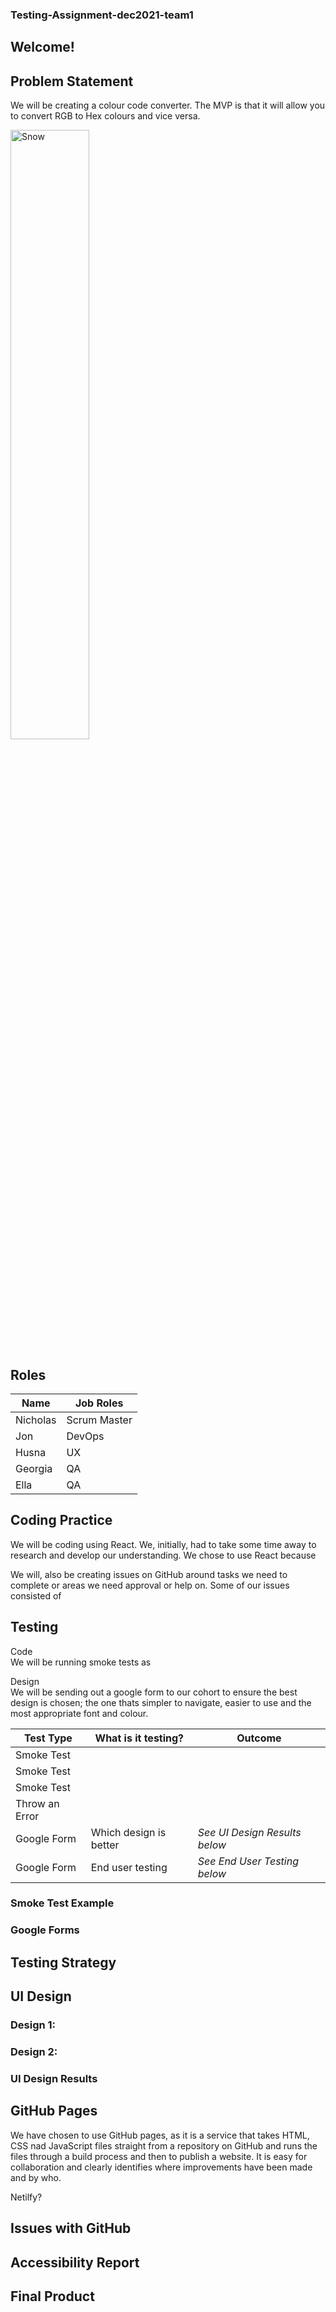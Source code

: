 ### Testing-Assignment-dec2021-team1

## Welcome!

## Problem Statement 

We will be creating a colour code converter. The MVP is that it will allow you to convert RGB to Hex colours and vice versa.
<div class="column">
    <img src="https://code.adonline.id.au/wp-content/uploads/excel-rgb-to-hex-01-2.png" alt="Snow" style="width:50%; ">
</div>

## Roles

|Name     | Job Roles    |
|---------|--------------|
|Nicholas | Scrum Master |
|Jon      | DevOps       |
|Husna    | UX           |
|Georgia  | QA           |
|Ella     | QA           |

## Coding Practice
We will be coding using React. We, initially, had to take some time away to research and develop our understanding. We chose to use React because
<br>

We will, also be creating issues on GitHub around tasks we need to complete or areas we need approval or help on. Some of our issues consisted of

## Testing 

Code
<br>
We will be running smoke tests as 

Design
<br>
We will be sending out a google form to our cohort to ensure the best design is chosen; the one thats simpler to navigate, easier to use and the most appropriate font and colour.
<br>

|Test Type    | What is it testing?    | Outcome                     |
|-------------|------------------------|-----------------------------|
|Smoke Test   |                        |                             |
|Smoke Test   |                        |                             |
|Smoke Test   |                        |                             |
|Throw an Error|                        |                             |
|Google Form  | Which design is better | *See UI Design Results below*|
|Google Form  | End user testing       |  *See End User Testing below*|

### Smoke Test Example

### Google Forms

## Testing Strategy 

## UI Design

### Design 1:

### Design 2:

### UI Design Results

## GitHub Pages 

We have chosen to use GitHub pages, as it is a service that takes HTML, CSS nad JavaScript files straight from a repository on GitHub and runs the files through a build process and then to publish a website. It is easy for collaboration and clearly identifies where improvements have been made and by who.

Netilfy?

## Issues with GitHub

## Accessibility Report

## Final Product
